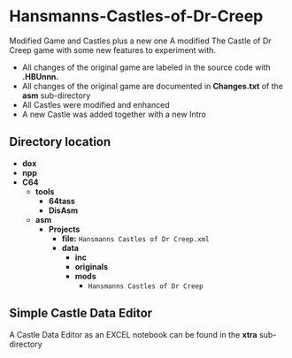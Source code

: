 # Hansmanns-Castles-of-Dr-Creep
Modified Game and Castles plus a new one
A modified The Castle of Dr Creep game with some new features to experiment with.
  - All changes of the original game are labeled in the source code with **.HBUnnn.**
  - All changes of the original game are documented in **Changes.txt** of the **asm** sub-directory
  - All Castles were modified and enhanced
  - A new Castle was added together with a new Intro
## Directory location
- **dox**
- **npp**
- **C64**
  - **tools**
    - **64tass**
    - **DisAsm**
  - **asm**
    - **Projects**
      - **file:** `Hansmanns Castles of Dr Creep.xml`
      - **data**
        - **inc**
        - **originals**
        - **mods**
          - `Hansmanns Castles of Dr Creep`
##
## Simple Castle Data Editor
A Castle Data Editor as an EXCEL notebook can be found in the **xtra** sub-directory
